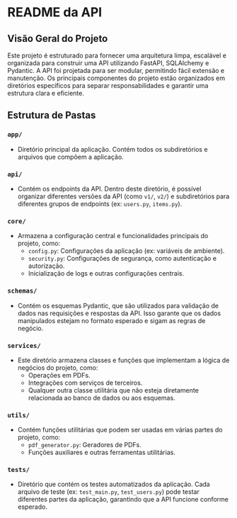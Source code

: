 # README da API

## Visão Geral do Projeto

Este projeto é estruturado para fornecer uma arquitetura limpa, escalável e organizada para construir uma API utilizando FastAPI, SQLAlchemy e Pydantic. A API foi projetada para ser modular, permitindo fácil extensão e manutenção. Os principais componentes do projeto estão organizados em diretórios específicos para separar responsabilidades e garantir uma estrutura clara e eficiente.

## Estrutura de Pastas

### `app/`
- Diretório principal da aplicação. Contém todos os subdiretórios e arquivos que compõem a aplicação.

### `api/`
- Contém os endpoints da API. Dentro deste diretório, é possível organizar diferentes versões da API (como `v1/`, `v2/`) e subdiretórios para diferentes grupos de endpoints (ex: `users.py`, `items.py`).

### `core/`
- Armazena a configuração central e funcionalidades principais do projeto, como:
  - `config.py`: Configurações da aplicação (ex: variáveis de ambiente).
  - `security.py`: Configurações de segurança, como autenticação e autorização.
  - Inicialização de logs e outras configurações centrais.
    
### `schemas/`
- Contém os esquemas Pydantic, que são utilizados para validação de dados nas requisições e respostas da API. Isso garante que os dados manipulados estejam no formato esperado e sigam as regras de negócio.

### `services/`
- Este diretório armazena classes e funções que implementam a lógica de negócios do projeto, como:
  - Operações em PDFs.
  - Integrações com serviços de terceiros.
  - Qualquer outra classe utilitária que não esteja diretamente relacionada ao banco de dados ou aos esquemas.

### `utils/`
- Contém funções utilitárias que podem ser usadas em várias partes do projeto, como:
  - `pdf_generator.py`: Geradores de PDFs.
  - Funções auxiliares e outras ferramentas utilitárias.

### `tests/`
- Diretório que contém os testes automatizados da aplicação. Cada arquivo de teste (ex: `test_main.py`, `test_users.py`) pode testar diferentes partes da aplicação, garantindo que a API funcione conforme esperado.

